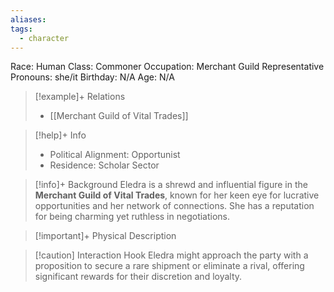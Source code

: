 ```yaml
---
aliases: 
tags:
  - character
---
```

Race: Human
Class: Commoner
Occupation: Merchant Guild Representative
Pronouns: she/it
Birthday: N/A
Age: N/A

>[!example]+ Relations
> - [[Merchant Guild of Vital Trades]]

>[!help]+ Info
> - Political Alignment: Opportunist
> - Residence: Scholar Sector
>

>[!info]+ Background
>Eledra is a shrewd and influential figure in the **Merchant Guild of Vital Trades**, known for her keen eye for lucrative opportunities and her network of connections. She has a reputation for being charming yet ruthless in negotiations.

>[!important]+ Physical Description

>[!caution] Interaction Hook
>Eledra might approach the party with a proposition to secure a rare shipment or eliminate a rival, offering significant rewards for their discretion and loyalty.